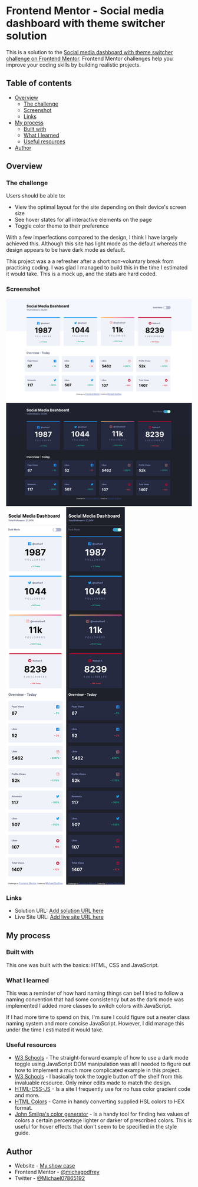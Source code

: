 # Frontend Mentor - Social media dashboard with theme switcher solution

This is a solution to the [Social media dashboard with theme switcher challenge on Frontend Mentor](https://www.frontendmentor.io/challenges/social-media-dashboard-with-theme-switcher-6oY8ozp_H). Frontend Mentor challenges help you improve your coding skills by building realistic projects.

## Table of contents

- [Overview](#overview)
  - [The challenge](#the-challenge)
  - [Screenshot](#screenshot)
  - [Links](#links)
- [My process](#my-process)
  - [Built with](#built-with)
  - [What I learned](#what-i-learned)
  - [Useful resources](#useful-resources)
- [Author](#author)

## Overview

### The challenge

Users should be able to:

- View the optimal layout for the site depending on their device's screen size
- See hover states for all interactive elements on the page
- Toggle color theme to their preference

With a few imperfections compared to the design, I think I have largely achieved this. Although this site has light mode as the default whereas the design appears to be have dark mode as default.

This project was a a refresher after a short non-voluntary break from practising coding. I was glad I managed to build this in the time I estimated it would take. This is a mock up, and the stats are hard coded.

### Screenshot

![Desktop light mode](/screenshots/social-media-dashboard-desktop.png)
![Desktop dark mode](/screenshots/social-media-dashboard-desktop-dark.png)
![Mobile light mode](/screenshots/social-media-dashboard-mobile.png)
![Mobile dark mode](/screenshots/social-media-dashboard-mobile-dark.png)

### Links

- Solution URL: [Add solution URL here](https://your-solution-url.com)
- Live Site URL: [Add live site URL here](https://your-live-site-url.com)

## My process

### Built with

This one was built with the basics: HTML, CSS and JavaScript.

### What I learned

This was a reminder of how hard naming things can be! I tried to follow a naming convention that had some consistency but as the dark mode was implemented I added more classes to switch colors with JavaScript.

If I had more time to spend on this, I'm sure I could figure out a neater class naming system and more concise JavaScript. However, I did manage this under the time I estimated it would take.

### Useful resources

- [W3 Schools](https://www.w3schools.com/howto/howto_js_toggle_dark_mode.asp) - The straight-forward example of how to use a dark mode toggle using JavaScript DOM manipulation was all I needed to figure out how to implement a much more complicated example in this project.
- [W3 Schools](https://www.w3schools.com/howto/tryit.asp?filename=tryhow_css_switch ) - I basically took the toggle button off the shelf from this invaluable resource. Only minor edits made to match the design.
- [HTML-CSS-JS](https://html-css-js.com/css/generator/gradient/) - Is a site I frequently use for no fuss color gradient code and more.
- [HTML Colors](https://htmlcolors.com/hsl-to-hex) - Came in handy converting supplied HSL colors to HEX format.
- [John Smilga's color generator](https://react-projects-9-color-generator.netlify.app/) - Is a handy tool for finding hex values of colors a certain percentage lighter or darker of prescribed colors. This is useful for hover effects that don't seem to be specified in the style guide.

## Author

- Website - [My show case](https://michagodfrey.github.io/)
- Frontend Mentor - [@michagodfrey](https://www.frontendmentor.io/profile/michagodfrey)
- Twitter - [@Michael07865192](https://twitter.com/Michael07865192)
